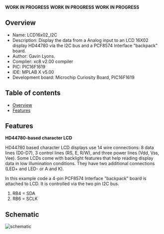 **WORK IN PROGRESS**
**WORK IN PROGRESS**
**WORK IN PROGRESS**

Overview
--------------------------------------------
* Name: LCD16x02_I2C
* Description: Display the data from a Analog input 
to an LCD 16X02 display HD44780 via the I2C bus and a PCF8574 Interface "backpack" board.
* Author: Gavin Lyons.
* Complier: xc8 v2.00 compiler
* PIC: PIC16F1619 
* IDE:  MPLAB X v5.00
* Development board: Microchip Curiosity Board, PIC16F1619

Table of contents
---------------------------

  * [Overview](#overview)
  * [Features](#features)

Features
----------------------


**HD44780-based character LCD**

HD44780 based character LCD displays use 14 wire connections: 8 data lines (D0-D7), 3 control lines (RS, E, R/W), and three power lines (Vdd, Vss, Vee). Some LCDs come with backlight features that help reading display data in low illumination conditions. They have two additional connections (LED+ and LED- or A and K).

In this example code a 4-pin PCF8574 Interface "backpack" board is attached to LCD. It is controlled via the two pin I2C bus.

1. RB4 = SDA
2. RB6 = SCLK 

Schematic
------------------------

![schematic](https://github.com/gavinlyonsrepo/pic_16F1619_projects/blob/master/images/LCD16x02_I2C.png)
